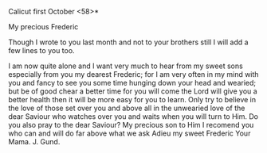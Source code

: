  Calicut first October <58>*

My precious Frederic

Though I wrote to you last month and not to your brothers still I will add a few lines to you too.

I am now quite alone and I want very much to hear from my sweet sons especially from you my dearest Frederic; for I am very often in my mind with you and fancy to see you some time hunging down your head and wearied; but be of good chear a better time for you will come the Lord will give you a better health then it will be more easy for you to learn. Only try to believe in the love of those set over you and above all in the unwearied love of the dear Saviour who watches over you and waits when you will turn to Him. Do you also pray to the dear Saviour? My precious son to Him I recomend you who can and will do far above what we ask Adieu my sweet Frederic  Your Mama. J. Gund.

